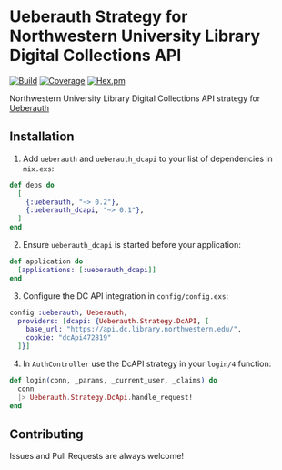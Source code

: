 # Ueberauth Strategy for Northwestern University Library Digital Collections API

[![Build](https://github.com/nulib/ueberauth_dcapi/actions/workflows/test.yml/badge.svg)](https://github.com/nulib/ueberauth_dcapi/actions/workflows/test.yml)
[![Coverage](https://coveralls.io/repos/github/nulib/ueberauth_dcapi/badge.svg?branch=main)](https://coveralls.io/github/nulib/ueberauth_dcapi?branch=main)
[![Hex.pm](https://img.shields.io/hexpm/v/ueberauth_dcapi.svg)](https://hex.pm/packages/ueberauth_dcapi)

Northwestern University Library Digital Collections API strategy for [Ueberauth](https://github.com/ueberauth/ueberauth)

## Installation

  1. Add `ueberauth` and `ueberauth_dcapi` to your list of dependencies in `mix.exs`:

```elixir
def deps do
  [
    {:ueberauth, "~> 0.2"},
    {:ueberauth_dcapi, "~> 0.1"},
  ]
end
```

  2. Ensure `ueberauth_dcapi` is started before your application:

```elixir
def application do
  [applications: [:ueberauth_dcapi]]
end
```

  3. Configure the DC API integration in `config/config.exs`:

```elixir
config :ueberauth, Ueberauth,
  providers: [dcapi: {Ueberauth.Strategy.DcAPI, [
    base_url: "https://api.dc.library.northwestern.edu/",
    cookie: "dcApi472819"
  ]}]
```

  4. In `AuthController` use the DcAPI strategy in your `login/4` function:

```elixir
def login(conn, _params, _current_user, _claims) do
  conn
  |> Ueberauth.Strategy.DcApi.handle_request!
end
```

## Contributing

Issues and Pull Requests are always welcome!
